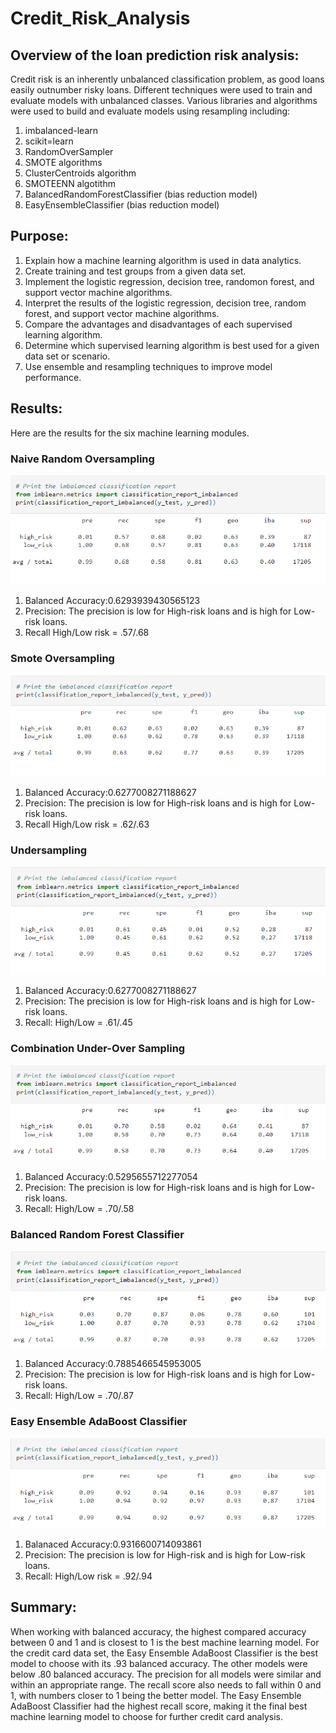 # Credit_Risk_Analysis

## Overview of the loan prediction risk analysis:

Credit risk is an inherently unbalanced classification problem, as good loans easily outnumber risky loans. Different techniques were used to train and evaluate models with unbalanced classes. Various libraries and algorithms were used to build and evaluate models using resampling including:

  1. imbalanced-learn
  2. scikit=learn
  3. RandomOverSampler
  4. SMOTE algorithms
  5. ClusterCentroids algorithm
  6. SMOTEENN algotithm
  7. BalancedRandomForestClassifier (bias reduction model)
  8. EasyEnsembleClassifier (bias reduction model)
  
## Purpose:

  1. Explain how a machine learning algorithm is used in data analytics.
  2. Create training and test groups from a given data set.
  3. Implement the logistic regression, decision tree, randomon forest, and support vector machine algorithms.
  4. Interpret the results of the logistic regression, decision tree, random forest, and support vector machine algorithms.
  5. Compare the advantages and disadvantages of each supervised learning algorithm.
  6. Determine which supervised learning algorithm is best used for a given data set or scenario.
  7. Use ensemble and resampling techniques to improve model performance.

## Results:

Here are the results for the six machine learning modules.

### Naive Random Oversampling
![naive random oversampling](https://github.com/Tony-Lew/Credit_Risk_Analysis/blob/main/Images/Naive%20Random%20Oversampling.png)
  1. Balanced Accuracy:0.6293939430565123
  2. Precision: The precision is low for High-risk loans and is high for Low-risk loans.
  3. Recall High/Low risk = .57/.68

### Smote Oversampling
![smote oversampling](https://github.com/Tony-Lew/Credit_Risk_Analysis/blob/main/Images/Smote%20Oversampling.png)
  1. Balanced Accuracy:0.6277008271188627
  2. Precision: The precision is low for High-risk loans and is high for Low-risk loans.
  3. Recall High/Low risk = .62/.63
  
### Undersampling
![undersampling](https://github.com/Tony-Lew/Credit_Risk_Analysis/blob/main/Images/Undersampling.png)
  1. Balanced Accuracy:0.6277008271188627
  2. Precision: The precision is low for High-risk loans and is high for Low-risk loans.
  3. Recall: High/Low = .61/.45

### Combination Under-Over Sampling
![combo sampling](https://github.com/Tony-Lew/Credit_Risk_Analysis/blob/main/Images/Combo%20Sampling.png)
  1. Balanced Accuracy:0.5295655712277054
  2. Precision: The precision is low for High-risk loans and is high for Low-risk loans.
  3. Recall: High/Low = .70/.58

### Balanced Random Forest Classifier
![balanced random forest classifier](https://github.com/Tony-Lew/Credit_Risk_Analysis/blob/main/Images/Balanced%20Random%20Forest%20Classifier.png)
  1. Balanced Accuracy:0.7885466545953005
  2. Precision: The precision is low for High-risk loans and is high for Low-risk loans.
  3. Recall: High/Low = .70/.87
 
### Easy Ensemble AdaBoost Classifier
![easy ensemble adaboost classifier](https://github.com/Tony-Lew/Credit_Risk_Analysis/blob/main/Images/Easy%20Ensemble%20AdaBoost%20Classifier.png)
  1. Balanaced Accuracy:0.9316600714093861
  2. Precision: The precision is low for High-risk and is high for Low-risk loans.
  3. Recall: High/Low risk = .92/.94

## Summary:

When working with balanced accuracy, the highest compared accuracy between 0 and 1 and is closest to 1 is the best machine learning model. For the credit card data set, the Easy Ensemble AdaBoost Classifier is the best model to choose with its .93 balanced accuracy. The other models were below .80 balanced accuracy. The precision for all models were similar and within an appropriate range. The recall score also needs to fall within 0 and 1, with numbers closer to 1 being the better model. The Easy Ensemble AdaBoost Classifier had the highest recall score, making it the final best machine learning model to choose for further credit card analysis.
